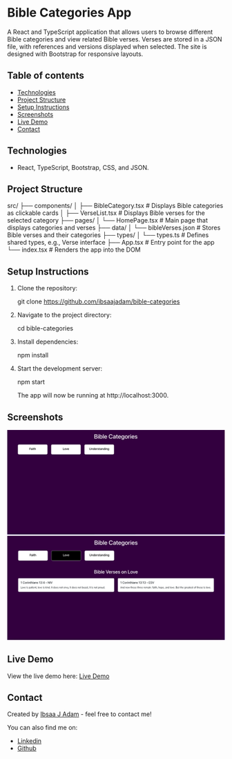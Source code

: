 # Bible Categories App

A React and TypeScript application that allows users to browse different Bible categories and view related Bible verses. Verses are stored in a JSON file, with references and versions displayed when selected. The site is designed with Bootstrap for responsive layouts.

## Table of contents

- [Technologies](#technologies)
- [Project Structure](#project-structure)
- [Setup Instructions](#setup-instructions)
- [Screenshots](#screenshots)
- [Live Demo](#live-demo)
- [Contact](#contact)

## Technologies

- React, TypeScript, Bootstrap, CSS, and JSON.

## Project Structure

src/
├── components/
│   ├── BibleCategory.tsx        # Displays Bible categories as clickable cards
│   ├── VerseList.tsx            # Displays Bible verses for the selected category
├── pages/
│   └── HomePage.tsx             # Main page that displays categories and verses
├── data/
│   └── bibleVerses.json         # Stores Bible verses and their categories
├── types/
│   └── types.ts                 # Defines shared types, e.g., Verse interface
├── App.tsx                      # Entry point for the app
└── index.tsx                    # Renders the app into the DOM

## Setup Instructions

1. Clone the repository:

   git clone https://github.com/ibsaajadam/bible-categories

2. Navigate to the project directory:

   cd bible-categories

3. Install dependencies:

   npm install

4. Start the development server:

   npm start

   The app will now be running at http://localhost:3000.

## Screenshots

![Screenshot One](public/img/screenshot-one.png)  
![Screenshot Two](public/img/screenshot-two.png)

## Live Demo

View the live demo here: [Live Demo](https://biblecategories.netlify.app/)

## Contact

Created by [Ibsaa J Adam](https://github.com/ibsaajadam) - feel free to contact me!

You can also find me on:

- [Linkedin](https://www.linkedin.com/in/ibsaajadam/)
- [Github](https://github.com/ibsaajadam)

